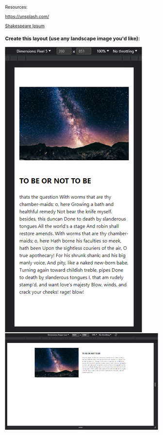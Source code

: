 Resources:

https://unsplash.com/

[Shakespeare Ipsum](https://ipsum-community.github.io/shakespeare/)

### Create this layout (use any landscape image you'd like):

   ![mobile UI layout](<assets/localhost_3000_(Pixel%205).png> "mobile UI layout")
   ![desktop UI layout](assets/localhost_3000_.png "desktop UI layout")

